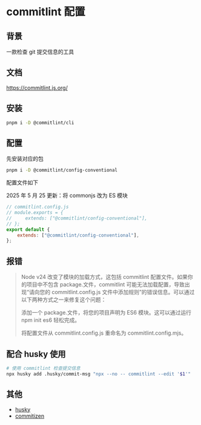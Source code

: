# commitlint 配置

## 背景

一款检查 git 提交信息的工具

## 文档

https://commitlint.js.org/

## 安装

```bash
pnpm i -D @commitlint/cli
```

## 配置

先安装对应的包

```bash
pnpm i -D @commitlint/config-conventional
```

配置文件如下

2025 年 5 月 25 更新：将 commonjs 改为 ES 模块

```js
// commitlint.config.js
// module.exports = {
//     extends: ["@commitlint/config-conventional"],
// };
export default {
    extends: ["@commitlint/config-conventional"],
};
```

## 报错

> Node v24 改变了模块的加载方式，这包括 commitlint 配置文件。如果你的项目中不包含 package.文件，commitlint 可能无法加载配置，导致出现“请向您的 commitlint.config.js 文件中添加规则”的错误信息。可以通过以下两种方式之一来修复这个问题：
>
> 添加一个 package.文件，将您的项目声明为 ES6 模块。这可以通过运行 npm init es6 轻松完成。
>
> 将配置文件从 commitlint.config.js 重命名为 commitlint.config.mjs。

## 配合 husky 使用

```bash
# 使用 commitlint 检查提交信息
npx husky add .husky/commit-msg "npx --no -- commitlint --edit '$1'"
```

## 其他

-   [husky](./husky.md)
-   [commitizen](./commitizen.md)
